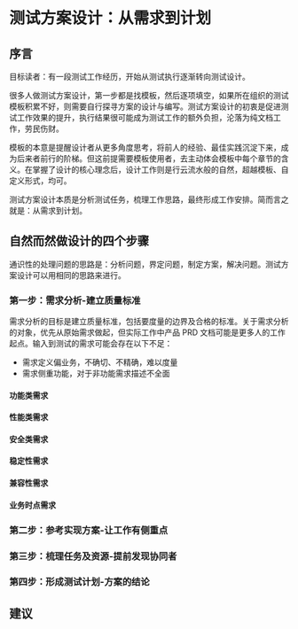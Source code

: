 # 测试方案设计：从需求到计划

## 序言

目标读者：有一段测试工作经历，开始从测试执行逐渐转向测试设计。

很多人做测试方案设计，第一步都是找模板，然后逐项填空，如果所在组织的测试模板积累不好，则需要自行探寻方案的设计与编写。测试方案设计的初衷是促进测试工作效果的提升，执行结果很可能成为测试工作的额外负担，沦落为纯文档工作，劳民伤财。

模板的本意是提醒设计者从更多角度思考，将前人的经验、最佳实践沉淀下来，成为后来者前行的阶梯。但这前提需要模板使用者，去主动体会模板中每个章节的含义。在掌握了设计的核心理念后，设计工作则是行云流水般的自然，超越模板、自定义形式，均可。

测试方案设计本质是分析测试任务，梳理工作思路，最终形成工作安排。简而言之就是：从需求到计划。

## 自然而然做设计的四个步骤

通识性的处理问题的思路是：分析问题，界定问题，制定方案，解决问题。测试方案设计可以用相同的思路来进行。

### 第一步：需求分析-建立质量标准

需求分析的目标是建立质量标准，包括要度量的边界及合格的标准。关于需求分析的对象，优先从原始需求做起，但实际工作中产品 PRD 文档可能是更多人的工作起点。输入到测试的需求可能会存在以下不足：

* 需求定义偏业务，不确切、不精确，难以度量
* 需求侧重功能，对于非功能需求描述不全面

#### 功能类需求



#### 性能类需求

#### 安全类需求

#### 稳定性需求

#### 兼容性需求

#### 业务时点需求

### 第二步：参考实现方案-让工作有侧重点

### 第三步：梳理任务及资源-提前发现协同者

### 第四步：形成测试计划-方案的结论

## 建议

